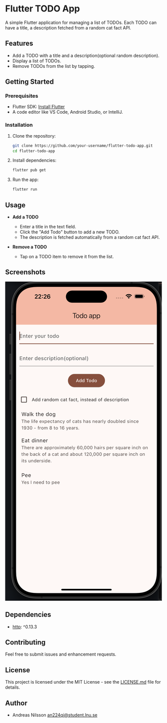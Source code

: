 # Flutter TODO App

A simple Flutter application for managing a list of TODOs. Each TODO can have a title, a description fetched from a random cat fact API.

## Features

- Add a TODO with a title and a description(optional random description).
- Display a list of TODOs.
- Remove TODOs from the list by tapping.

## Getting Started

### Prerequisites

- Flutter SDK: [Install Flutter](https://flutter.dev/docs/get-started/install)
- A code editor like VS Code, Android Studio, or IntelliJ.

### Installation

1. Clone the repository:

    ```bash
    git clone https://github.com/your-username/flutter-todo-app.git
    cd flutter-todo-app
    ```

2. Install dependencies:

    ```bash
    flutter pub get
    ```

3. Run the app:

    ```bash
    flutter run
    ```

## Usage

- **Add a TODO**
  - Enter a title in the text field.
  - Click the "Add Todo" button to add a new TODO.
  - The description is fetched automatically from a random cat fact API.

- **Remove a TODO**
  - Tap on a TODO item to remove it from the list.

## Screenshots

![Screenshot 1](screenshots/screenshot.png)


## Dependencies

- [http](https://pub.dev/packages/http): ^0.13.3

## Contributing

Feel free to submit issues and enhancement requests.

## License

This project is licensed under the MIT License - see the [LICENSE.md](LICENSE.md) file for details.

## Author
- Andreas Nilsson an224qi@student.lnu.se
